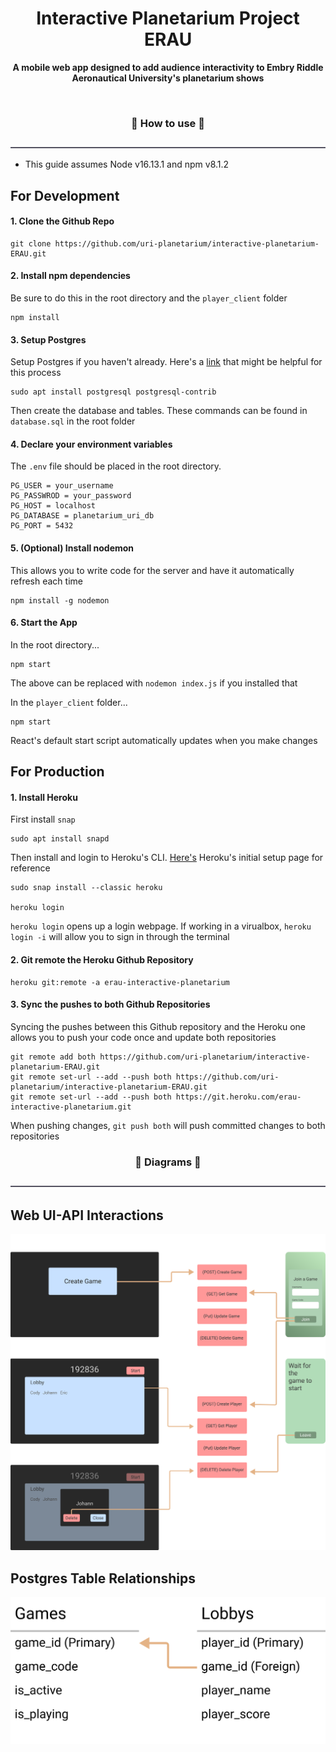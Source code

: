 
<h1 align="center">Interactive Planetarium Project ERAU</h1>
<p align="center"><b>A mobile web app designed to add audience interactivity to Embry Riddle Aeronautical University's planetarium shows</b></p>
<br>

<h3 align="center">🔘 How to use 🔘</h3>

![Border](https://github.com/uri-planetarium/interactive-planetarium-ERAU/blob/main/Divider.png)

- This guide assumes Node v16.13.1 and npm v8.1.2

<h2>For Development</h2>

<h4>1. Clone the Github Repo</h4>

  ```
  git clone https://github.com/uri-planetarium/interactive-planetarium-ERAU.git
  ```

<h4>2. Install npm dependencies</h4>

  Be sure to do this in the root directory and the `player_client` folder

  ```
  npm install
  ```  

<h4>3. Setup Postgres</h4> 
  
  Setup Postgres if you haven't already. Here's a [link](https://www.digitalocean.com/community/tutorials/how-to-install-postgresql-on-ubuntu-20-04-quickstart) that might be helpful for this process

  ```
  sudo apt install postgresql postgresql-contrib
  ```

  Then create the database and tables. These commands can be found in `database.sql` in the root folder
 
<h4>4. Declare your environment variables</h4>

  The `.env` file should be placed in the root directory.
 
  ```
  PG_USER = your_username
  PG_PASSWROD = your_password
  PG_HOST = localhost
  PG_DATABASE = planetarium_uri_db
  PG_PORT = 5432
  ```
  
<h4>5. (Optional) Install nodemon</h4>
  
  This allows you to write code for the server and have it automatically refresh each time

  ```
  npm install -g nodemon
  ```
  
<h4>6. Start the App</h4>
    
  In the root directory...
 
  ```
  npm start
  ```  
  
  The above can be replaced with `nodemon index.js` if you installed that
  
  In the `player_client` folder...
  
  ```
  npm start
  ```
 
  React's default start script automatically updates when you make changes

<h2>For Production</h2>

  <h4>1. Install Heroku</h4>
  
  First install `snap`
  
  ```
  sudo apt install snapd
  ```
  
  Then install and login to Heroku's CLI. [Here's](https://devcenter.heroku.com/articles/heroku-cli) Heroku's initial setup page for reference
  
  ```
  sudo snap install --classic heroku
  
  heroku login
  ```
  
  `heroku login` opens up a login webpage. If working in a virualbox, `heroku login -i` will allow you to sign in through the terminal
  
<h4>2. Git remote the Heroku Github Repository</h4>
  
  ```
  heroku git:remote -a erau-interactive-planetarium
  ```
  
<h4>3. Sync the pushes to both Github Repositories</h4>
  
  Syncing the pushes between this Github repository and the Heroku one allows you to push your code once and update both repositories
  
  ```
  git remote add both https://github.com/uri-planetarium/interactive-planetarium-ERAU.git
  git remote set-url --add --push both https://github.com/uri-planetarium/interactive-planetarium-ERAU.git
  git remote set-url --add --push both https://git.heroku.com/erau-interactive-planetarium.git
  ```
  
  When pushing changes, `git push both` will push committed changes to both repositories

<h3 align="center">🔘 Diagrams 🔘</h3>

![Border](https://github.com/uri-planetarium/interactive-planetarium-ERAU/blob/main/Divider.png)

<h2>Web UI-API Interactions</h2>

![web-ui-API-interactions](https://github.com/uri-planetarium/interactive-planetarium-ERAU/blob/main/assets/Web-UI-API-interactions.png)

<h2>Postgres Table Relationships</h2>

![web-ui-API-interactions](https://github.com/uri-planetarium/interactive-planetarium-ERAU/blob/main/assets/Table-Relationships.png)
